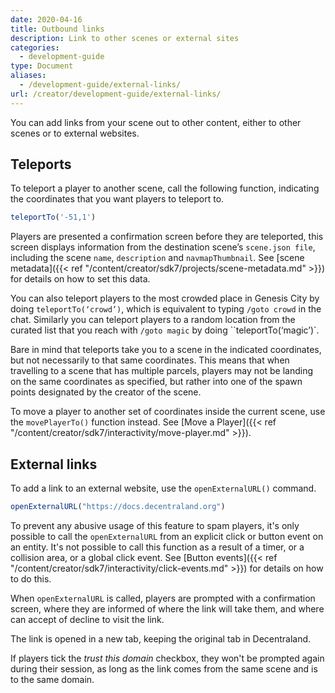 ```yaml
---
date: 2020-04-16
title: Outbound links
description: Link to other scenes or external sites
categories:
  - development-guide
type: Document
aliases:
  - /development-guide/external-links/
url: /creator/development-guide/external-links/
---
```


You can add links from your scene out to other content, either to other scenes or to external websites.

## Teleports

To teleport a player to another scene, call the following function, indicating the coordinates that you want players to teleport to.

```ts
teleportTo('-51,1')
```

Players are presented a confirmation screen before they are teleported, this screen displays information from the destination scene’s `scene.json file`, including the scene `name`, `description` and `navmapThumbnail`. See [scene metadata]({{< ref "/content/creator/sdk7/projects/scene-metadata.md" >}}) for details on how to set this data.

You can also teleport players to the most crowded place in Genesis City by doing `teleportTo(‘crowd’)`, which is equivalent to typing `/goto crowd` in the chat. Similarly you can teleport players to a random location from the curated list that you reach with `/goto magic` by doing ``teleportTo(‘magic’)`.

Bare in mind that teleports take you to a scene in the indicated coordinates, but not necessarily to that same coordinates. This means that when travelling to a scene that has multiple parcels, players may not be landing on the same coordinates as specified, but rather into one of the spawn points designated by the creator of the scene.

To move a player to another set of coordinates inside the current scene, use the `movePlayerTo()` function instead. See [Move a Player]({{< ref "/content/creator/sdk7/interactivity/move-player.md" >}}).

## External links

To add a link to an external website, use the `openExternalURL()` command.

```ts
openExternalURL("https://docs.decentraland.org")
```

To prevent any abusive usage of this feature to spam players, it's only possible to call the `openExternalURL` from an explicit click or button event on an entity. It's not possible to call this function as a result of a timer, or a collision area, or a global click event. See [Button events]({{< ref "/content/creator/sdk7/interactivity/click-events.md" >}}) for details on how to do this.

When `openExternalURL` is called, players are prompted with a confirmation screen, where they are informed of where the link will take them, and where can accept of decline to visit the link.

The link is opened in a new tab, keeping the original tab in Decentraland.

If players tick the _trust this domain_ checkbox, they won't be prompted again during their session, as long as the link comes from the same scene and is to the same domain.
